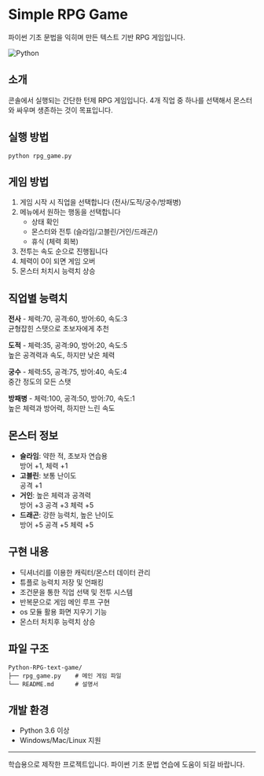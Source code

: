 # Simple RPG Game

파이썬 기초 문법을 익히며 만든 텍스트 기반 RPG 게임입니다.

![Python](https://img.shields.io/badge/Python-3.6+-blue.svg)

## 소개

콘솔에서 실행되는 간단한 턴제 RPG 게임입니다. 
4개 직업 중 하나를 선택해서 몬스터와 싸우며 생존하는 것이 목표입니다.

## 실행 방법

```
python rpg_game.py
```

## 게임 방법

1. 게임 시작 시 직업을 선택합니다 (전사/도적/궁수/방패병)
2. 메뉴에서 원하는 행동을 선택합니다
   - 상태 확인
   - 몬스터와 전투 (슬라임/고블린/거인/드래곤/)
   - 휴식 (체력 회복)
3. 전투는 속도 순으로 진행됩니다
4. 체력이 0이 되면 게임 오버
5. 몬스터 처치시 능력치 상승

## 직업별 능력치

**전사** - 체력:70, 공격:60, 방어:60, 속도:3  
균형잡힌 스탯으로 초보자에게 추천

**도적** - 체력:35, 공격:90, 방어:20, 속도:5  
높은 공격력과 속도, 하지만 낮은 체력

**궁수** - 체력:55, 공격:75, 방어:40, 속도:4  
중간 정도의 모든 스탯

**방패병** - 체력:100, 공격:50, 방어:70, 속도:1  
높은 체력과 방어력, 하지만 느린 속도


## 몬스터 정보

- **슬라임**: 약한 적, 초보자 연습용
<br>방어 +1, 체력 +1
- **고블린**: 보통 난이도
<br>공격 +1
- **거인**: 높은 체력과 공격력
<br>방어 +3 공격 +3 체력 +5
- **드래곤**: 강한 능력치, 높은 난이도
<br>방어 +5 공격 +5 체력 +5

## 구현 내용

- 딕셔너리를 이용한 캐릭터/몬스터 데이터 관리
- 튜플로 능력치 저장 및 언패킹
- 조건문을 통한 직업 선택 및 전투 시스템
- 반복문으로 게임 메인 루프 구현
- os 모듈 활용 화면 지우기 기능
- 몬스터 처치후 능력치 상승

## 파일 구조

```
Python-RPG-text-game/
├── rpg_game.py    # 메인 게임 파일
└── README.md      # 설명서
```

## 개발 환경

- Python 3.6 이상
- Windows/Mac/Linux 지원


---

학습용으로 제작한 프로젝트입니다. 파이썬 기초 문법 연습에 도움이 되길 바랍니다.
